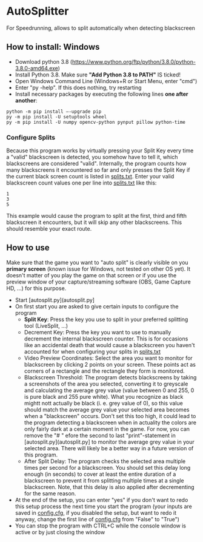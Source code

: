 # AutoSplitter
For Speedrunning, allows to split automatically when detecting blackscreen

## How to install: Windows

- Download python 3.8 (https://www.python.org/ftp/python/3.8.0/python-3.8.0-amd64.exe)
- Install Python 3.8. Make sure **"Add Python 3.8 to PATH"** IS ticked!
- Open Windows Command Line (Windows+R or Start Menu, enter "cmd")
- Enter "py -help". If this does nothing, try restarting
- Install necessary packages by executing the following lines **one after another**:
```
python -m pip install –-upgrade pip
py -m pip install -U setuptools wheel
py -m pip install -U numpy opencv-python pynput pillow python-time
```

### Configure Splits
Because this program works by virtually pressing your Split Key every time a "valid" blackscreen is detected, you somehow have to tell it, which blackscreens are considered "valid".
Internally, the program counts how many blackscreens it encountered so far and only presses the Split Key if the current black screen count is listed in [splits.txt](splits.txt).
Enter your valid blackscreen count values one per line into [splits.txt](splits.txt) like this:
```
1
3
5
```
This example would cause the program to split at the first, third and fifth blackscreen it encounters, but it will skip any other blackscreens. This should resemble your exact route.

## How to use

Make sure that the game you want to "auto split" is clearly visible on you **primary screen** (known issue for Windows, not tested on other OS yet). It doesn't matter of you play the game on that screen or if you use the preview window of your capture/streaming software (OBS, Game Capture HD, ...) for this purpose.

- Start [autosplit.py](autosplit.py]
- On first start you are asked to give certain inputs to configure the program
  - **Split Key**: Press the key you use to split in your preferred splitting tool (LiveSplit, ...)
  - Decrement Key: Press the key you want to use to manually decrement the internal blackscreen counter. This is for occasions like an accidental death that would cause a blackscreen you haven't accounted for when configuring your splits in [splits.txt](splits.txt)
  - Video Preview Coordinates: Select the area you want to monitor for blackscreen by clicking 2 points on your screen. These points act as corners of a rectangle and the rectangle they form is monitored. 
  - Blackscreen Threshold: The program detects blackscreens by taking a screenshots of the area you selected, converting it to greyscale and calculating the average grey value (value between 0 and 255, 0 is pure black and 255 pure white). What you recognize as black mightt nott actually be black (i. e. grey value of 0), so this value should match the average grey value your selected area becomes when a "blackscreen" occurs. Don't set this too high, it could lead to the program detecting a blackscreen when in actuality the colors are only fairly dark at a certain moment in the game. For now, you can remove the "# " efore the second to last "print"-statement in [autosplit.py](autosplit.py] to monitor the average grey value in your selected area. There will likely be a better way in a future version of this program.
  - After Split Delay: The program checks the selected area multiple times per second for a blackscreen. You should set this delay long enough (in seconds) to cover at least the entire duration of a blackscreen to prevent it from splitting multiple times at a single blackscreen. Note, that this delay is also applied after decrementing for the same reason.
- At the end of the setup, you can enter "yes" if you don't want to redo this setup process the next time you start the program (your inputs are saved in [config.cfg](config.cfg), if you disabled the setup, but want to redo it anyway, change the first line of [config.cfg](config.cfg) from "False" to "True")
- You can stop the program with CTRL+C while the console window is active or by just closing the window
